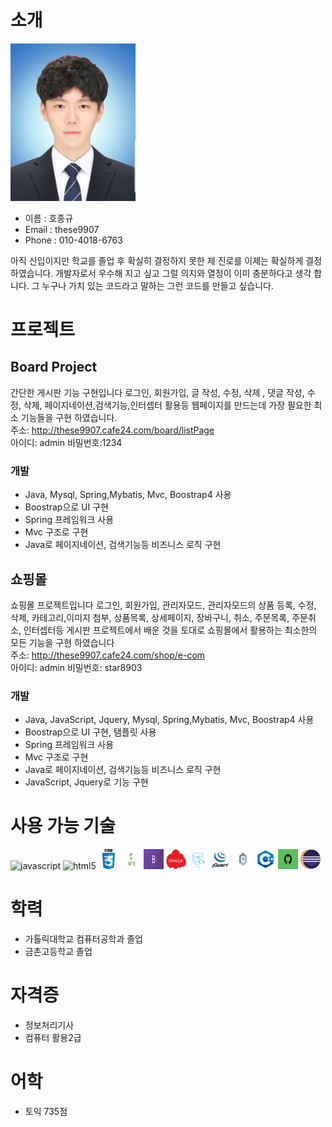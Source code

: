 ﻿# 소개


<img alt="깃헙 프로필 사진" src="https://github.com/these9907/Resume/blob/master/images/me.jpg" width="200">


* 이름 : 호종규
* Email : these9907
* Phone : 010-4018-6763

아직 신입이지만 학교를 졸업 후 확실히 결정하지 못한 제 진로를 이제는 확실하게 결정 하였습니다.
개발자로서 우수해 지고 싶고 그럴 의지와 열정이 이미 충분하다고 생각 합니다.
그 누구나 가치 있는 코드라고 말하는 그런 코드를 만들고 싶습니다.

# 프로젝트

## Board Project
간단한 게시판 기능 구현입니다
로그인, 회원가입, 글 작성, 수정, 삭제 , 댓글 작성, 수정, 삭제,
페이지네이션,검색기능,인터셉터 활용등 웹페이지를 만드는데 가장 필요한 최소 기능들을 구현 하였습니다.<br/>
주소: http://these9907.cafe24.com/board/listPage<br/>
아이디: admin 비밀번호:1234

### 개발 
- Java, Mysql, Spring,Mybatis, Mvc, Boostrap4 사용
- Boostrap으로 UI 구현
- Spring 프레임워크 사용
- Mvc 구조로 구현
- Java로 페이지네이션, 검색기능등 비즈니스 로직 구현

## 쇼핑몰
쇼핑몰 프로젝트입니다
로그인, 회원가입, 관리자모드, 관리자모드의 상품 등록, 수정, 삭제, 카테고리,이미지 첨부, 상품목록, 상세페이지, 장바구니, 취소, 주문목록, 주문취소, 
인터셉터등 게시판 프로젝트에서 배운 것을 토대로 쇼핑몰에서 활용하는 최소한의 모든 기능을 구현 하였습니다<br/>
주소: http://these9907.cafe24.com/shop/e-com<br/>
아이디: admin 비밀번호: star8903

### 개발 
- Java, JavaScript, Jquery, Mysql, Spring,Mybatis, Mvc, Boostrap4 사용
- Boostrap으로 UI 구현, 탬플릿 사용
- Spring 프레임워크 사용
- Mvc 구조로 구현
- Java로 페이지네이션, 검색기능등 비즈니스 로직 구현
- JavaScript, Jquery로 기능 구현

# 사용 가능 기술 

<img alt="javascript" src="https://user-images.githubusercontent.com/13250888/53627364-a16d0100-3c4b-11e9-84e2-a8c2f7311695.png" width="32" height="32"/> <img alt="html5" src="https://user-images.githubusercontent.com/13250888/53627363-a16d0100-3c4b-11e9-8238-56153fb041e4.png" width="32" height="32"/> <img src="https://github.com/these9907/Resume/blob/master/images/css.jpg" width="32" height="32"/> <img src="https://github.com/these9907/Resume/blob/master/images/spring2.png" width="32" height="32"/> <img src="https://github.com/these9907/Resume/blob/master/images/boot.png" width="32" height="32"/> <img src="https://github.com/these9907/Resume/blob/master/images/oracle.png" width="32" height="32"/> <img src="https://github.com/these9907/Resume/blob/master/images/mysql.png" width="32" height="32"/> <img src="https://github.com/these9907/Resume/blob/master/images/jq.png" width="32" height="32"/> <img src="https://github.com/these9907/Resume/blob/master/images/c.png" width="32" height="32"/> <img src="https://github.com/these9907/Resume/blob/master/images/c++.png" width="32" height="32"/> <img src="https://github.com/these9907/Resume/blob/master/images/git.jpg" width="32" height="32"/> <img src="https://github.com/these9907/Resume/blob/master/images/eclipse.png" width="32" height="32"/> 




# 학력
* 가톨릭대학교 컴퓨터공학과 졸업
* 금촌고등학교 졸업

# 자격증
* 정보처리기사
* 컴퓨터 활용2급

# 어학
* 토익 735점

